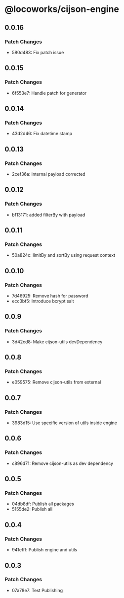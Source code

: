 # @locoworks/cijson-engine

## 0.0.16

### Patch Changes

- 580d483: Fix patch issue

## 0.0.15

### Patch Changes

- 6f553e7: Handle patch for generator

## 0.0.14

### Patch Changes

- 43d2d46: Fix datetime stamp

## 0.0.13

### Patch Changes

- 2cef36a: internal payload corrected

## 0.0.12

### Patch Changes

- bf13171: added filterBy with payload

## 0.0.11

### Patch Changes

- 50a824c: limitBy and sortBy using request context

## 0.0.10

### Patch Changes

- 7d46925: Remove hash for password
- ecc3bf5: Introduce bcrypt salt

## 0.0.9

### Patch Changes

- 3d42cd8: Make cijson-utils devDependency

## 0.0.8

### Patch Changes

- e059575: Remove cijson-utils from external

## 0.0.7

### Patch Changes

- 3983d15: Use specific version of utils inside engine

## 0.0.6

### Patch Changes

- c896d71: Remove cijson-utils as dev dependency

## 0.0.5

### Patch Changes

- 04db8df: Publish all packages
- 5155de2: Publish all

## 0.0.4

### Patch Changes

- 941efff: Publish engine and utils

## 0.0.3

### Patch Changes

- 07a78e7: Test Publishing
